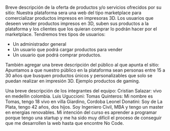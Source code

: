 Breve descripción de la oferta de productos y/o servicios ofrecidos por su
sitio: 
Nuestra plataforma sera una web del tipo marketplace para comercializar productos impresos en impresoras 3D. Los usuarios que deseen vender productos impresos en 3D, suben sus productos a la plataforma y los clientes que los quieran comprar lo podrán hacer por el marketplace. Tendremos tres tipos de usuarios:
- Un administrador general
- Un usuario que podrá cargar productos para vender
- Un usuario que podrá comprar productos. 

También agregar una breve descripción del público al que apunta el sitio:
Apuntamos a que nuestro público en la plataforma sean personas entre 15 a 30 años que busquen productos únicos y personalizables que solo se puedan realizar en impresión 3D. Ejemplo productos de gaming.

Una breve descripción de los integrantes del equipo:
Cristian Salazar: vivo en medellin colombia.
Luis Uguccioni:
Tomas Quinteros: Mi nombre es Tomas, tengo 18 vivo en villa Giardino, Cordoba
Leonel Donatini: Soy de La Plata, tengo 42 años, dos hijos. Soy Ingeniero Civil, MBA y tengo un master en energías renovables. Mi intención del curso es aprender a programar porque tengo una startup y me ha sido muy difícil el proceso de conseguir que me desarrollen la web hasta que encontre No Code. 

